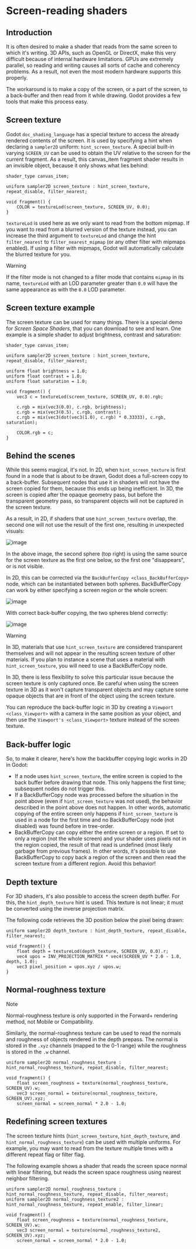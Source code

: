 # Screen-reading shaders

## Introduction

It is often desired to make a shader that reads from the same screen to
which it's writing. 3D APIs, such as OpenGL or DirectX, make this very
difficult because of internal hardware limitations. GPUs are extremely
parallel, so reading and writing causes all sorts of cache and coherency
problems. As a result, not even the most modern hardware supports this
properly.

The workaround is to make a copy of the screen, or a part of the screen,
to a back-buffer and then read from it while drawing. Godot provides a
few tools that make this process easy.

## Screen texture

Godot `doc_shading_language` has a special texture to access the already
rendered contents of the screen. It is used by specifying a hint when
declaring a `sampler2D` uniform: `hint_screen_texture`. A special
built-in varying `SCREEN_UV` can be used to obtain the UV relative to
the screen for the current fragment. As a result, this canvas\_item
fragment shader results in an invisible object, because it only shows
what lies behind:

    shader_type canvas_item;

    uniform sampler2D screen_texture : hint_screen_texture, repeat_disable, filter_nearest;

    void fragment() {
        COLOR = textureLod(screen_texture, SCREEN_UV, 0.0);
    }

`textureLod` is used here as we only want to read from the bottom
mipmap. If you want to read from a blurred version of the texture
instead, you can increase the third argument to `textureLod` and change
the hint `filter_nearest` to `filter_nearest_mipmap` (or any other
filter with mipmaps enabled). If using a filter with mipmaps, Godot will
automatically calculate the blurred texture for you.

Warning

If the filter mode is not changed to a filter mode that contains
`mipmap` in its name, `textureLod` with an LOD parameter greater than
`0.0` will have the same appearance as with the `0.0` LOD parameter.

## Screen texture example

The screen texture can be used for many things. There is a special demo
for *Screen Space Shaders*, that you can download to see and learn. One
example is a simple shader to adjust brightness, contrast and
saturation:

    shader_type canvas_item;

    uniform sampler2D screen_texture : hint_screen_texture, repeat_disable, filter_nearest;

    uniform float brightness = 1.0;
    uniform float contrast = 1.0;
    uniform float saturation = 1.0;

    void fragment() {
        vec3 c = textureLod(screen_texture, SCREEN_UV, 0.0).rgb;

        c.rgb = mix(vec3(0.0), c.rgb, brightness);
        c.rgb = mix(vec3(0.5), c.rgb, contrast);
        c.rgb = mix(vec3(dot(vec3(1.0), c.rgb) * 0.33333), c.rgb, saturation);

        COLOR.rgb = c;
    }

## Behind the scenes

While this seems magical, it's not. In 2D, when `hint_screen_texture` is
first found in a node that is about to be drawn, Godot does a
full-screen copy to a back-buffer. Subsequent nodes that use it in
shaders will not have the screen copied for them, because this ends up
being inefficient. In 3D, the screen is copied after the opaque geometry
pass, but before the transparent geometry pass, so transparent objects
will not be captured in the screen texture.

As a result, in 2D, if shaders that use `hint_screen_texture` overlap,
the second one will not use the result of the first one, resulting in
unexpected visuals:

![image](img/texscreen_demo1.png)

In the above image, the second sphere (top right) is using the same
source for the screen texture as the first one below, so the first one
"disappears", or is not visible.

In 2D, this can be corrected via the
`BackBufferCopy <class_BackBufferCopy>` node, which can be instantiated
between both spheres. BackBufferCopy can work by either specifying a
screen region or the whole screen:

![image](img/texscreen_bbc.png)

With correct back-buffer copying, the two spheres blend correctly:

![image](img/texscreen_demo2.png)

Warning

In 3D, materials that use `hint_screen_texture` are considered
transparent themselves and will not appear in the resulting screen
texture of other materials. If you plan to instance a scene that uses a
material with `hint_screen_texture`, you will need to use a
BackBufferCopy node.

In 3D, there is less flexibility to solve this particular issue because
the screen texture is only captured once. Be careful when using the
screen texture in 3D as it won't capture transparent objects and may
capture some opaque objects that are in front of the object using the
screen texture.

You can reproduce the back-buffer logic in 3D by creating a
`Viewport <class_Viewport>` with a camera in the same position as your
object, and then use the `Viewport's <class_Viewport>` texture instead
of the screen texture.

## Back-buffer logic

So, to make it clearer, here's how the backbuffer copying logic works in
2D in Godot:

-   If a node uses `hint_screen_texture`, the entire screen is copied to
    the back buffer before drawing that node. This only happens the
    first time; subsequent nodes do not trigger this.
-   If a BackBufferCopy node was processed before the situation in the
    point above (even if `hint_screen_texture` was not used), the
    behavior described in the point above does not happen. In other
    words, automatic copying of the entire screen only happens if
    `hint_screen_texture` is used in a node for the first time and no
    BackBufferCopy node (not disabled) was found before in tree-order.
-   BackBufferCopy can copy either the entire screen or a region. If set
    to only a region (not the whole screen) and your shader uses pixels
    not in the region copied, the result of that read is undefined (most
    likely garbage from previous frames). In other words, it's possible
    to use BackBufferCopy to copy back a region of the screen and then
    read the screen texture from a different region. Avoid this
    behavior!

## Depth texture

For 3D shaders, it's also possible to access the screen depth buffer.
For this, the `hint_depth_texture` hint is used. This texture is not
linear; it must be converted using the inverse projection matrix.

The following code retrieves the 3D position below the pixel being
drawn:

    uniform sampler2D depth_texture : hint_depth_texture, repeat_disable, filter_nearest;

    void fragment() {
        float depth = textureLod(depth_texture, SCREEN_UV, 0.0).r;
        vec4 upos = INV_PROJECTION_MATRIX * vec4(SCREEN_UV * 2.0 - 1.0, depth, 1.0);
        vec3 pixel_position = upos.xyz / upos.w;
    }

## Normal-roughness texture

Note

Normal-roughness texture is only supported in the Forward+ rendering
method, not Mobile or Compatibility.

Similarly, the normal-roughness texture can be used to read the normals
and roughness of objects rendered in the depth prepass. The normal is
stored in the `.xyz` channels (mapped to the 0-1 range) while the
roughness is stored in the `.w` channel.

    uniform sampler2D normal_roughness_texture : hint_normal_roughness_texture, repeat_disable, filter_nearest;

    void fragment() {
        float screen_roughness = texture(normal_roughness_texture, SCREEN_UV).w;
        vec3 screen_normal = texture(normal_roughness_texture, SCREEN_UV).xyz;
        screen_normal = screen_normal * 2.0 - 1.0;

## Redefining screen textures

The screen texture hints (`hint_screen_texture`, `hint_depth_texture`,
and `hint_normal_roughness_texture`) can be used with multiple uniforms.
For example, you may want to read from the texture multiple times with a
different repeat flag or filter flag.

The following example shows a shader that reads the screen space normal
with linear filtering, but reads the screen space roughness using
nearest neighbor filtering.

    uniform sampler2D normal_roughness_texture : hint_normal_roughness_texture, repeat_disable, filter_nearest;
    uniform sampler2D normal_roughness_texture2 : hint_normal_roughness_texture, repeat_enable, filter_linear;

    void fragment() {
        float screen_roughness = texture(normal_roughness_texture, SCREEN_UV).w;
        vec3 screen_normal = texture(normal_roughness_texture2, SCREEN_UV).xyz;
        screen_normal = screen_normal * 2.0 - 1.0;
